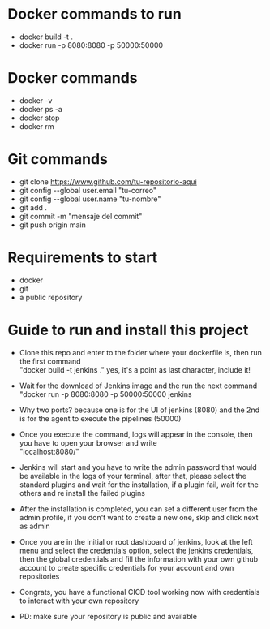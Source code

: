 # Docker commands to run
- docker build -t <containerName> . <br>
- docker run -p 8080:8080 -p 50000:50000 <containerName> <br>

# Docker commands
- docker -v <br>
- docker ps -a <br>
- docker stop <containerId> <br>
- docker rm <containerId> <br>

# Git commands
- git clone https://www.github.com/tu-repositorio-aqui <br>
- git config --global user.email "tu-correo" <br>
- git config --global user.name "tu-nombre" <br>
- git add . <br>
- git commit -m "mensaje del commit" <br>
- git push origin main <br>

# Requirements to start
- docker
- git
- a public repository
# Guide to run and install this project

- Clone this repo and enter to the folder where your dockerfile is, then run the first command <br>
    "docker build -t jenkins ." yes, it's a point as last character, include it!<br>
- Wait for the download of Jenkins image and the run the next command <br>
    "docker run -p 8080:8080 -p 50000:50000 jenkins <br>
- Why two ports? because one is for the UI of jenkins (8080) and the 2nd is for the agent to execute the pipelines (50000) <br>
- Once you execute the command, logs will appear in the console, then you have to open your browser and write <br>
    "localhost:8080/" <br>
- Jenkins will start and you have to write the admin password that would be available in the logs of your terminal, after that, please select the standard plugins and wait for the installation, if a plugin fail, wait for the others and re install the failed plugins <br>
- After the installation is completed, you can set a different user from the admin profile, if you don't want to create a new one, skip and click next as admin <br>
- Once you are in the initial or root dashboard of jenkins, look at the left menu and select the credentials option, select the jenkins credentials, then the global credentials and fill the information with your own github account to create specific credentials for your account and own repositories <br>

- Congrats, you have a functional CICD tool working now with credentials to interact with your own repository
- PD: make sure your repository is public and available
